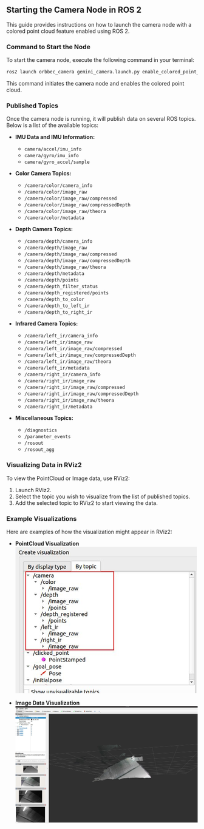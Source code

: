 ## Starting the Camera Node in ROS 2

This guide provides instructions on how to launch the camera node with a colored point cloud feature enabled using ROS 2.

### Command to Start the Node

To start the camera node, execute the following command in your terminal:

```bash
ros2 launch orbbec_camera gemini_camera.launch.py enable_colored_point_cloud:=true
```

This command initiates the camera node and enables the colored point cloud.

### Published Topics

Once the camera node is running, it will publish data on several ROS topics. Below is a list of the available topics:

- **IMU Data and IMU Information:**
  - `camera/accel/imu_info`
  - `camera/gyro/imu_info`
  - `camera/gyro_accel/sample`

- **Color Camera Topics:**
  - `/camera/color/camera_info`
  - `/camera/color/image_raw`
  - `/camera/color/image_raw/compressed`
  - `/camera/color/image_raw/compressedDepth`
  - `/camera/color/image_raw/theora`
  - `/camera/color/metadata`

- **Depth Camera Topics:**
  - `/camera/depth/camera_info`
  - `/camera/depth/image_raw`
  - `/camera/depth/image_raw/compressed`
  - `/camera/depth/image_raw/compressedDepth`
  - `/camera/depth/image_raw/theora`
  - `/camera/depth/metadata`
  - `/camera/depth/points`
  - `/camera/depth_filter_status`
  - `/camera/depth_registered/points`
  - `/camera/depth_to_color`
  - `/camera/depth_to_left_ir`
  - `/camera/depth_to_right_ir`

- **Infrared Camera Topics:**
  - `/camera/left_ir/camera_info`
  - `/camera/left_ir/image_raw`
  - `/camera/left_ir/image_raw/compressed`
  - `/camera/left_ir/image_raw/compressedDepth`
  - `/camera/left_ir/image_raw/theora`
  - `/camera/left_ir/metadata`
  - `/camera/right_ir/camera_info`
  - `/camera/right_ir/image_raw`
  - `/camera/right_ir/image_raw/compressed`
  - `/camera/right_ir/image_raw/compressedDepth`
  - `/camera/right_ir/image_raw/theora`
  - `/camera/right_ir/metadata`

- **Miscellaneous Topics:**
  - `/diagnostics`
  - `/parameter_events`
  - `/rosout`
  - `/rosout_agg`

### Visualizing Data in RViz2

To view the PointCloud or Image data, use RViz2:

1. Launch RViz2.
2. Select the topic you wish to visualize from the list of published topics.
3. Add the selected topic to RViz2 to start viewing the data.

### Example Visualizations

Here are examples of how the visualization might appear in RViz2:

- **PointCloud Visualization**
  ![PointCloud View](./images/image1.jpg)
  
- **Image Data Visualization**
  ![Image Data View](./images/image2.jpg)

